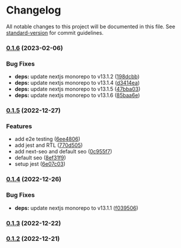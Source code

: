 # Changelog

All notable changes to this project will be documented in this file. See [standard-version](https://github.com/conventional-changelog/standard-version) for commit guidelines.

### [0.1.6](https://github.com/evriyanaindrasaputra/next-starter/compare/v0.1.5...v0.1.6) (2023-02-06)

### Bug Fixes

- **deps:** update nextjs monorepo to v13.1.2 ([198dcbb](https://github.com/evriyanaindrasaputra/next-starter/commit/198dcbb54774c9faa21894fcc1d6bc0e36d17748))
- **deps:** update nextjs monorepo to v13.1.4 ([d3414ea](https://github.com/evriyanaindrasaputra/next-starter/commit/d3414ea8294c2097698728f7f424333b8d3fca82))
- **deps:** update nextjs monorepo to v13.1.5 ([47bba03](https://github.com/evriyanaindrasaputra/next-starter/commit/47bba03e1f02474ef260d717b75a8ad9acd587d9))
- **deps:** update nextjs monorepo to v13.1.6 ([85baa6e](https://github.com/evriyanaindrasaputra/next-starter/commit/85baa6e4f388629f94dca2eea81fec2bebfb3260))

### [0.1.5](https://github.com/evriyanaindrasaputra/next-starter/compare/v0.1.4...v0.1.5) (2022-12-27)

### Features

- add e2e testing ([6ee4806](https://github.com/evriyanaindrasaputra/next-starter/commit/6ee4806e76f3ef1cb0c2d73f3343e54c6cfe684e))
- add jest and RTL ([770d505](https://github.com/evriyanaindrasaputra/next-starter/commit/770d505612878ca53c71713e130bdbc6caf4da11))
- add next-seo and default seo ([0c955f7](https://github.com/evriyanaindrasaputra/next-starter/commit/0c955f70647953c10060398a5d1d40b8c4462505))
- default seo ([8ef31f9](https://github.com/evriyanaindrasaputra/next-starter/commit/8ef31f979fb6c1775d9c7c694a6a11a02eaf70d6))
- setup jest ([6e07c03](https://github.com/evriyanaindrasaputra/next-starter/commit/6e07c03d43d2ca93ae37c6a9fa88c8fe535d0077))

### [0.1.4](https://github.com/evriyanaindrasaputra/next-starter/compare/v0.1.3...v0.1.4) (2022-12-26)

### Bug Fixes

- **deps:** update nextjs monorepo to v13.1.1 ([f039506](https://github.com/evriyanaindrasaputra/next-starter/commit/f03950623026fa508c8f9682b988f0cd32a26434))

### [0.1.3](https://github.com/evriyanaindrasaputra/next-starter/compare/v0.1.2...v0.1.3) (2022-12-22)

### [0.1.2](https://github.com/evriyanaindrasaputra/next-starter/compare/v0.1.1...v0.1.2) (2022-12-21)
